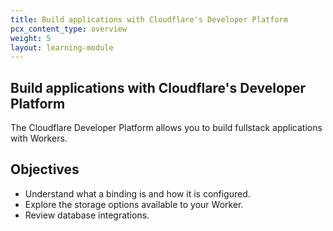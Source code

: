 ```yaml
---
title: Build applications with Cloudflare's Developer Platform
pcx_content_type: overview
weight: 5
layout: learning-module
---
```


## Build applications with Cloudflare's Developer Platform

The Cloudflare Developer Platform allows you to build fullstack applications with Workers.

## Objectives

- Understand what a binding is and how it is configured.
- Explore the storage options available to your Worker.
- Review database integrations.




